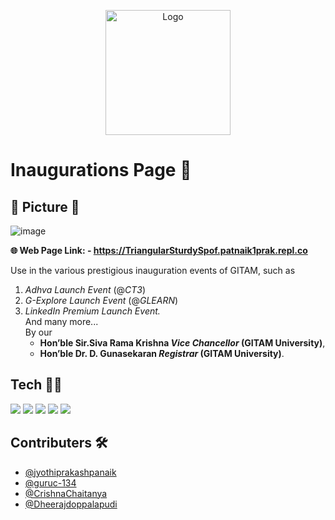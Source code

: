 
<p align="center">
  <a href="#">
    <img src="https://user-images.githubusercontent.com/70446767/148781134-6941d8da-1519-4285-bb3e-d92e8fc75eb7.png" alt="Logo" width="200" height="200"> 
  </a>
</p>

# Inaugurations Page 🎀

## 📍 Picture 📱
![image](https://user-images.githubusercontent.com/64550298/172690203-3efcd855-b61a-495c-bd74-aa3b2db74264.png)

**🌐 Web Page Link: - https://TriangularSturdySpof.patnaik1prak.repl.co <br>**


Use in the various prestigious inauguration events of GITAM, such as  <br>
1. _Adhva Launch Event_ (@_CT3_)
2. _G-Explore Launch Event_ (@_GLEARN_)
3. _LinkedIn Premium Launch Event._ <br>
And many more...  <br>
By our 
	- **Hon’ble Sir.Siva Rama Krishna _Vice Chancellor_ (GITAM University)**, 
	- **Hon’ble Dr. D. Gunasekaran _Registrar_ (GITAM University)**.

## Tech 👨‍💻
<img src="https://img.shields.io/badge/HTML5-E34F26?style=for-the-badge&logo=html5&logoColor=white" />
<img src="https://img.shields.io/badge/CSS3-1572B6?style=for-the-badge&logo=css3&logoColor=white" />
<img src="https://img.shields.io/badge/JavaScript-323330?style=for-the-badge&logo=javascript&logoColor=F7DF1E" />
<img src="https://img.shields.io/badge/jQuery-0769AD?style=for-the-badge&logo=jquery&logoColor=white" />
<img src="https://img.shields.io/badge/replit-667881?style=for-the-badge&logo=replit&logoColor=white" />

## Contributers 🛠
* <a href="https://github.com/jyothiprakashpanaik">@jyothiprakashpanaik</a>
* <a href="https://github.com/guruc-134">@guruc-134</a>
* <a href="https://github.com/CrishnaChaitanya"> @CrishnaChaitanya</a>
* <a href="https://github.com/Dheerajdoppalapudi">@Dheerajdoppalapudi</a>
